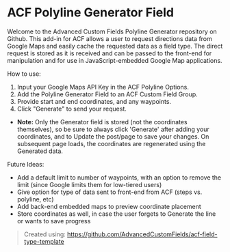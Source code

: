 # ACF Polyline Generator Field

Welcome to the Advanced Custom Fields Polyline Generator repository on Github. This add-in for ACF allows a user to request directions data from Google Maps and easily cache the requested data as a field type. The direct request is stored as it is received and can be passed to the front-end for manipulation and for use in JavaScript-embedded Google Map applications.

How to use:

1. Input your Google Maps API Key in the ACF Polyline Options.
2. Add the Polyline Generator Field to an ACF Custom Field Group.
3. Provide start and end coordinates, and any waypoints.
4. Click "Generate" to send your request.

* **Note:** Only the Generator field is stored (not the coordinates themselves), so be sure to always click 'Generate' after adding your coordinates, and to Update the post/page to save your changes. On subsequent page loads, the coordinates are regenerated using the Generated data.

Future Ideas:

- Add a default limit to number of waypoints, with an option to remove the limit (since Google limits them for low-tiered users)
- Give option for type of data sent to front-end from ACF (steps vs. polyline, etc)
- Add back-end embedded maps to preview coordinate placement
- Store coordinates as well, in case the user forgets to Generate the line or wants to save progress

> Created using: https://github.com/AdvancedCustomFields/acf-field-type-template